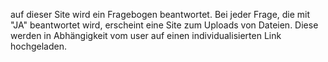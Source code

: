 auf dieser Site wird ein Fragebogen beantwortet. Bei jeder Frage, die mit "JA" beantwortet wird, erscheint eine Site zum Uploads von Dateien.
Diese werden in Abhängigkeit vom user auf einen individualisierten Link hochgeladen.
